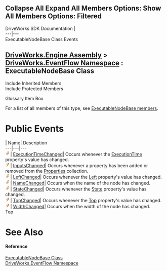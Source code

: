 Collapse All Expand All Members Options: Show All  Members Options: Filtered   
---  
DriveWorks SDK Documentation  |   
---|---  
ExecutableNodeBase Class Events   
  
[DriveWorks.Engine Assembly](topic2156.md) > [DriveWorks.EventFlow Namespace](topic6871.md) : ExecutableNodeBase Class  
---  
  
Include Inherited Members    
Include Protected Members    


Glossary Item Box

For a list of all members of this type, see [ExecutableNodeBase members](topic6939.md).

# Public Events

| Name| Description  
---|---|---  
![Public Event](dotnetimages/publicEvent.gif)| [ExecutionTimeChanged](topic6976.md)| Occurs whenever the [ExecutionTime](topic6957.md) property's value has changed.   
![Public Event](dotnetimages/publicEvent.gif)| [InputsChanged](topic6977.md)| Occurs whenever a property has been added or removed from the [Properties](topic6963.md) collection.   
![Public Event](dotnetimages/publicEvent.gif)| [LeftChanged](topic6978.md)| Occurs whenever the [Left](topic6959.md) property's value has changed.   
![Public Event](dotnetimages/publicEvent.gif)| [NameChanged](topic6979.md)| Occurs when the name of the node has changed.   
![Public Event](dotnetimages/publicEvent.gif)| [StateChanged](topic6980.md)| Occurs whenever the [State](topic6968.md) property's value has changed.   
![Public Event](dotnetimages/publicEvent.gif)| [TopChanged](topic6981.md)| Occurs whenever the [Top](topic6970.md) property's value has changed.   
![Public Event](dotnetimages/publicEvent.gif)| [WidthChanged](topic6982.md)| Occurs when the width of the node has changed.   
Top

# See Also

#### Reference

[ExecutableNodeBase Class](topic6938.md)   
[DriveWorks.EventFlow Namespace](topic6871.md)


